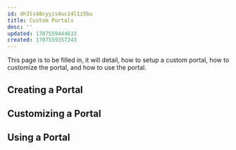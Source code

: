 ```yaml
---
id: dh3ls48cyyis4uc14l1z5bu
title: Custom Portals
desc: ''
updated: 1707559444633
created: 1707559357243
---
```

This page is to be filled in, it will detail, how to setup a custom portal, how to customize the portal, and how to use the portal.

## Creating a Portal

## Customizing a Portal

## Using a Portal
